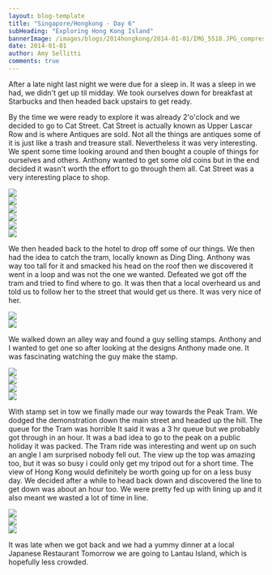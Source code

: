 ```yaml
---
layout: blog-template
title: "Singapore/Hongkong - Day 6"
subHeading: "Exploring Hong Kong Island"
bannerImage: /images/blogs/2014hongkong/2014-01-01/IMG_5518.JPG_compressed.JPEG
date: 2014-01-01
author: Amy Sellitti
comments: true
---
```


After a late night last night we were due for a sleep in. It was a sleep in we had, we didn't get up til midday. We took ourselves down for breakfast at Starbucks and then headed back upstairs to get ready.

By the time we were ready to explore it was already 2'o'clock and we decided to go to Cat Street. Cat Street is actually known as Upper Lascar Row and is where Antiques are sold. Not all the things are antiques some of it is just like a trash and treasure stall. Nevertheless it was very interesting. We spent some time looking around and then bought a couple of things for ourselves and others. Anthony wanted to get some old coins but in the end decided it wasn't worth the effort to go through them all. Cat Street was a very interesting place to shop.

<div class="center-image"><img src="/images/blogs/2014hongkong/2014-01-01/P1011459.JPG_compressed.JPEG" /></div>
<div class="center-image"><img src="/images/blogs/2014hongkong/2014-01-01/P1011465.JPG_compressed.JPEG" /></div>
<div class="center-image"><img src="/images/blogs/2014hongkong/2014-01-01/P1011483.JPG_compressed.JPEG" /></div>
<div class="center-image"><img src="/images/blogs/2014hongkong/2014-01-01/P1011500.JPG_compressed.JPEG" /></div>
<div class="center-image"><img src="/images/blogs/2014hongkong/2014-01-01/IMG_5475.JPG_compressed.JPEG" /></div>
<div class="center-image"><img src="/images/blogs/2014hongkong/2014-01-01/IMG_5477.JPG_compressed.JPEG" /></div>

We then headed back to the hotel to drop off some of our things. We then had the idea to catch the tram, locally known as Ding Ding. Anthony was way too tall for it and smacked his head on the roof then we discovered it went in a loop and was not the one we wanted. Defeated we got off the tram and tried to find where to go. It was then that a local overheard us and told us to follow her to the street that would get us there. It was very nice of her.

<div class="center-image"><img src="/images/blogs/2014hongkong/2014-01-01/IMG_5478.JPG_compressed.JPEG" /></div>
<div class="center-image"><img src="/images/blogs/2014hongkong/2014-01-01/IMG_5491.JPG_compressed.JPEG" /></div>

We walked down an alley way and found a guy selling stamps. Anthony and I wanted to get one so after looking at the designs Anthony made one. It was fascinating watching the guy make the stamp.

<div class="center-image"><img src="/images/blogs/2014hongkong/2014-01-01/IMG_5494.JPG_compressed.JPEG" /></div>
<div class="center-image"><img src="/images/blogs/2014hongkong/2014-01-01/IMG_5556.JPG_compressed.JPEG" /></div>
<div class="center-image"><img src="/images/blogs/2014hongkong/2014-01-01/P1011540.JPG_compressed.JPEG" /></div>
<div class="center-image"><img src="/images/blogs/2014hongkong/2014-01-01/P1011541.JPG_compressed.JPEG" /></div>

With stamp set in tow we finally made our way towards the Peak Tram. We dodged the demonstration down the main street and headed up the hill. The queue for the Tram was horrible It said it was a 3 hr queue but we probably got through in an hour. It was a bad idea to go to the peak on a public holiday it was packed. The Tram ride was interesting and went up on such an angle I am surprised nobody fell out. The view up the top was amazing too, but it was so busy i could only get my tripod out for a short time. The view of Hong Kong would definitely be worth going up for on a less busy day. We decided after a while to head back down and discovered the line to get down was about an hour too. We were pretty fed up with lining up and it also meant we wasted a lot of time in line.

<div class="center-image"><img src="/images/blogs/2014hongkong/2014-01-01/IMG_5503.JPG_compressed.JPEG" /></div>
<div class="center-image"><img src="/images/blogs/2014hongkong/2014-01-01/IMG_5544.JPG_compressed.JPEG" /></div>
<div class="center-image"><img src="/images/blogs/2014hongkong/2014-01-01/IMG_5518.JPG_compressed.JPEG" /></div>

It was late when we got back and we had a yummy dinner at a local Japanese Restaurant Tomorrow we are going to Lantau Island, which is hopefully less crowded.
